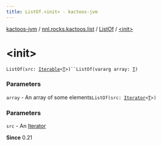 ```yaml
---
title: ListOf.<init> - kactoos-jvm
---
```


[kactoos-jvm](../../index.html) / [nnl.rocks.kactoos.list](../index.html) / [ListOf](index.html) / [&lt;init&gt;](./-init-.html)

# &lt;init&gt;

`ListOf(src: `[`Iterable`](https://kotlinlang.org/api/latest/jvm/stdlib/kotlin.collections/-iterable/index.html)`<`[`T`](index.html#T)`>)``ListOf(vararg array: `[`T`](index.html#T)`)`

### Parameters

`array` - An array of some elements`ListOf(src: `[`Iterator`](https://kotlinlang.org/api/latest/jvm/stdlib/kotlin.collections/-iterator/index.html)`<`[`T`](index.html#T)`>)`

### Parameters

`src` - An [Iterator](https://kotlinlang.org/api/latest/jvm/stdlib/kotlin.collections/-iterator/index.html)

**Since**
0.21

